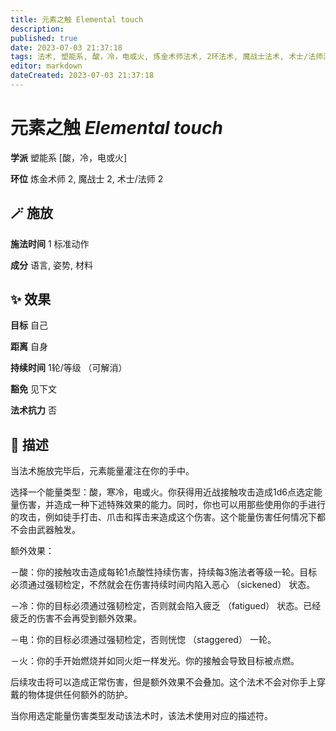 ```yaml
---
title: 元素之触 Elemental touch
description: 
published: true
date: 2023-07-03 21:37:18
tags: 法术, 塑能系, 酸，冷，电或火, 炼金术师法术, 2环法术, 魔战士法术, 术士/法师法术
editor: markdown
dateCreated: 2023-07-03 21:37:18
---
```


# **元素之触** *Elemental touch*

**学派** 塑能系 \[酸，冷，电或火\] 

**环位** 炼金术师 2, 魔战士 2, 术士/法师 2

## 🪄 施放

**施法时间** 1 标准动作

**成分** 语言, 姿势, 材料

## ✨ 效果 

**目标** 自己 

**距离** 自身  

**持续时间** 1轮/等级 （可解消） 

**豁免** 见下文

**法术抗力** 否

## 📖 描述

当法术施放完毕后，元素能量灌注在你的手中。

选择一个能量类型：酸，寒冷，电或火。你获得用近战接触攻击造成1d6点选定能量伤害，并造成一种下述特殊效果的能力。同时，你也可以用那些使用你的手进行的攻击，例如徒手打击、爪击和挥击来造成这个伤害。这个能量伤害任何情况下都不会由武器触发。

额外效果：

－酸：你的接触攻击造成每轮1点酸性持续伤害，持续每3施法者等级一轮。目标必须通过强韧检定，不然就会在伤害持续时间内陷入恶心 （sickened） 状态。

－冷：你的目标必须通过强韧检定，否则就会陷入疲乏 （fatigued） 状态。已经疲乏的伤害不会再受到额外效果。

－电：你的目标必须通过强韧检定，否则恍惚 （staggered） 一轮。

－火：你的手开始燃烧并如同火炬一样发光。你的接触会导致目标被点燃。

后续攻击将可以造成正常伤害，但是额外效果不会叠加。这个法术不会对你手上穿戴的物体提供任何额外的防护。

当你用选定能量伤害类型发动该法术时，该法术使用对应的描述符。
    